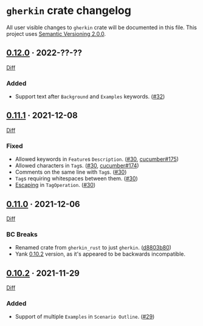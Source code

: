 `gherkin` crate changelog
=========================

All user visible changes to `gherkin` crate will be documented in this file. This project uses [Semantic Versioning 2.0.0].




## [0.12.0] · 2022-??-??
[0.12.0]: /../../tree/v0.12.0

[Diff](/../../compare/v0.11.1...v0.12.0)

### Added

- Support text after `Background` and `Examples` keywords. ([#32])

[#32]: /../../pull/32




## [0.11.1] · 2021-12-08
[0.11.1]: /../../tree/v0.11.1

[Diff](/../../compare/v0.11.0...v0.11.1)

### Fixed

- Allowed keywords in `Feature`s `Description`. ([#30], [cucumber#175])
- Allowed characters in `Tag`s. ([#30], [cucumber#174])
- Comments on the same line with `Tag`s. ([#30])
- `Tag`s requiring whitespaces between them. ([#30])
- [Escaping][0111-1] in `TagOperation`. ([#30])

[#30]: /../../pull/30
[cucumber#174]: https://github.com/cucumber-rs/cucumber/issues/174
[cucumber#175]: https://github.com/cucumber-rs/cucumber/issues/175
[0111-1]: https://github.com/cucumber/tag-expressions/tree/6f444830b23bd8e0c5a2617cd51b91bc2e05adde#escaping




## [0.11.0] · 2021-12-06
[0.11.0]: /../../tree/v0.11.0

[Diff](/../../compare/v0.10.2...v0.11.0)

### BC Breaks

- Renamed crate from `gherkin_rust` to just `gherkin`. ([d8803b80])
- Yank [0.10.2] version, as it's appeared to be backwards incompatible.

[d8803b80]: /../../commit/d8803b808eb5bd2684b9dc7c868a9637a0398100




## [0.10.2] · 2021-11-29
[0.10.2]: /../../tree/v0.10.2

[Diff](/../../compare/v0.10.1...v0.10.2)

### Added

- Support of multiple `Examples` in `Scenario Outline`. ([#29])

[#29]: /../../pull/29




[Semantic Versioning 2.0.0]: https://semver.org
